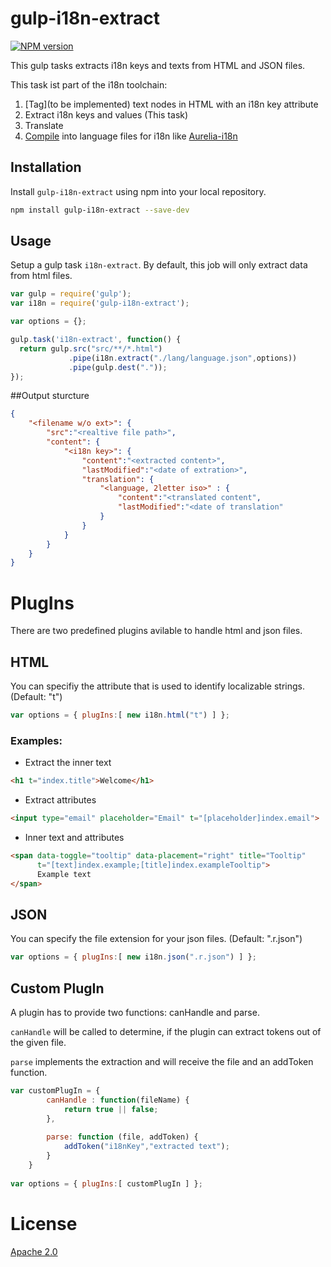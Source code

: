 gulp-i18n-extract
===
[![NPM version][npm-image]][npm-url] 

This gulp tasks extracts i18n keys and texts from HTML and JSON files.

This task ist part of the i18n toolchain:
1. [Tag](to be implemented) text nodes in HTML with an i18n key attribute
2. Extract i18n keys and values (This task)
3. Translate
4. [Compile](https://github.com/Netatwork-de/gulp-i18n-compile2) into language files for i18n like [Aurelia-i18n](https://github.com/aurelia/i18n)  

## Installation

Install `gulp-i18n-extract` using npm into your local repository.

```bash
npm install gulp-i18n-extract --save-dev
```
## Usage

Setup a gulp task `i18n-extract`. By default, this job will only extract data from html files.

```js
var gulp = require('gulp');
var i18n = require('gulp-i18n-extract');

var options = {};

gulp.task('i18n-extract', function() {
  return gulp.src("src/**/*.html")
             .pipe(i18n.extract("./lang/language.json",options))
             .pipe(gulp.dest("."));
});
```

##Output sturcture
```json
{
	"<filename w/o ext>": {
		"src":"<realtive file path>",
		"content": {
			"<i18n key>": {
				"content":"<extracted content>",
				"lastModified":"<date of extration>",
				"translation": {
					"<language, 2letter iso>" : {
						"content":"<translated content",
						"lastModified":"<date of translation"
					}
				}
			}
		}
	}
}
```

# PlugIns
There are two predefined plugins avilable to handle html and json files.

## HTML
You can specifiy the attribute that is used to identify localizable strings. (Default: "t")
```js
var options = { plugIns:[ new i18n.html("t") ] };  
```
### Examples:
+ Extract the inner text
```html
<h1 t="index.title">Welcome</h1>
```
+ Extract attributes
```html
<input type="email" placeholder="Email" t="[placeholder]index.email">
```
+ Inner text and attributes
```html
<span data-toggle="tooltip" data-placement="right" title="Tooltip" 
      t="[text]index.example;[title]index.exampleTooltip">
	  Example text
</span>
```

## JSON
You can specify the file extension for your json files. (Default: ".r.json")
```js
var options = { plugIns:[ new i18n.json(".r.json") ] }; 	  
```

## Custom PlugIn
A plugin has to provide two functions: canHandle and parse. 

`canHandle` will be called to determine, if the plugin can extract tokens out of the given file.

`parse` implements the extraction and will receive the file and an addToken function. 
```js
var customPlugIn = {		
		canHandle : function(fileName) {			
			return true || false;
		},
		
		parse: function (file, addToken) {			
			addToken("i18nKey","extracted text");					
		}	
	}
	
var options = { plugIns:[ customPlugIn ] }; 
```

# License

[Apache 2.0](/license.txt)

[npm-url]: https://npmjs.org/package/gulp-i18n-extract
[npm-image]: http://img.shields.io/npm/v/gulp-i18n-extract.svg